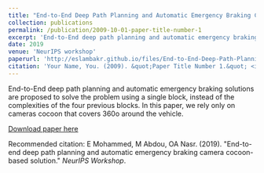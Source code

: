 ```yaml
---
title: "End-to-End Deep Path Planning and Automatic Emergency Braking Camera Cocoon-based Solution"
collection: publications
permalink: /publication/2009-10-01-paper-title-number-1
excerpt: 'End-to-End deep path planning and automatic emergency braking solutions are proposed to solve the problem using a single block, instead of the complexities of the four previous blocks. In this paper, we rely only on cameras cocoon that covers 360o around the vehicle.'
date: 2019
venue: 'NeurIPS workshop'
paperurl: 'http://eslambakr.github.io/files/End-to-End-Deep-Path-Planning-and-Automatic-Emergency-Braking-Camera-Cocoon-based-Solution.pdf'
citation: 'Your Name, You. (2009). &quot;Paper Title Number 1.&quot; <i>Journal 1</i>. 1(1).'
---
```

End-to-End deep path planning and automatic emergency braking solutions are proposed to solve the problem using a single block, instead of the complexities of the four previous blocks. In this paper, we rely only on cameras cocoon that covers 360o around the vehicle.

[Download paper here]([http://eslambakr.github.io/files/End-to-End-Deep-Path-Planning-and-Automatic-Emergency-Braking-Camera-Cocoon-based-Solution.pdf])

Recommended citation: E Mohammed, M Abdou, OA Nasr. (2019). "End-to-end deep path planning and automatic emergency braking camera cocoon-based solution." <i>NeurIPS Workshop</i>.
